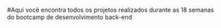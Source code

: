 #Aqui você encontra todos os projetos realizados durante as 18 semanas do bootcamp de desenvolvimento back-end
